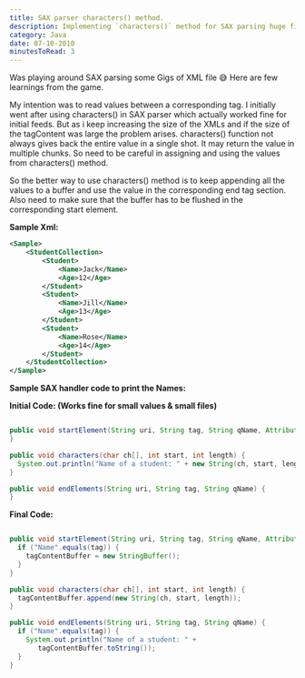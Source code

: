 ```yaml
---
title: SAX parser characters() method.
description: Implementing `characters()` method for SAX parsing huge files. With a sample code in Java
category: Java
date: 07-10-2010
minutesToRead: 3
---
```

Was playing around SAX parsing some Gigs of XML file 😅 Here are few learnings from the game.

My intention was to read values between a corresponding tag. I initially went after using characters() in SAX parser which actually worked fine for initial feeds. But as i keep increasing the size of the XMLs and if the size of the tagContent was large the problem arises. characters() function not always gives back the entire value in a single shot. It may return the value in multiple chunks. So need to be careful in assigning and using the values from characters() method.

So the better way to use characters() method is to keep appending all the values to a buffer and use the value in the corresponding end tag section. Also need to make sure that the buffer has to be flushed in the corresponding start element.

**Sample Xml:**
```xml
<Sample>
    <StudentCollection>
        <Student>
            <Name>Jack</Name>
            <Age>12</Age>
        </Student>
        <Student>
            <Name>Jill</Name>
            <Age>13</Age>
        </Student>
        <Student>
            <Name>Rose</Name>
            <Age>14</Age>
        </Student>
    </StudentCollection>
</Sample>
```
**Sample SAX handler code to print the Names:**

**Initial Code: (Works fine for small values & small files)**
```java

public void startElement(String uri, String tag, String qName, Attributes attributes) {
}

public void characters(char ch[], int start, int length) {
  System.out.println("Name of a student: " + new String(ch, start, length));
}

public void endElements(String uri, String tag, String qName) {
}
```
**Final Code:**

```java

public void startElement(String uri, String tag, String qName, Attributes attributes) {
  if ("Name".equals(tag)) {
    tagContentBuffer = new StringBuffer();
  }
}

public void characters(char ch[], int start, int length) {
  tagContentBuffer.append(new String(ch, start, length));
}

public void endElements(String uri, String tag, String qName) {
  if ("Name".equals(tag)) {
    System.out.println("Name of a student: " +
       tagContentBuffer.toString());
  }
}
```
